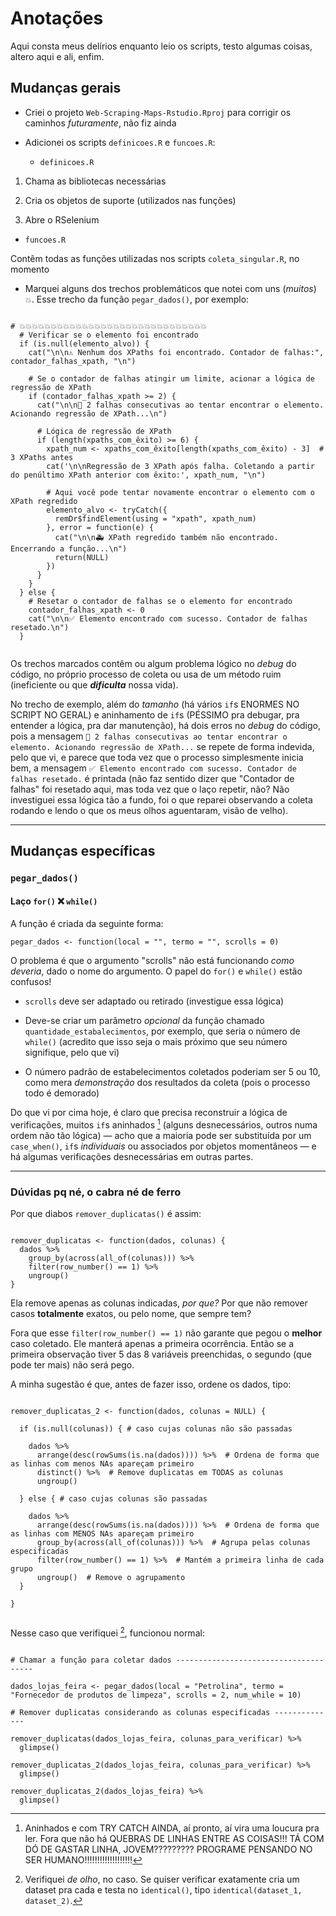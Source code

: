 # Anotações

Aqui consta meus delírios enquanto leio os scripts, testo algumas coisas, altero aqui e ali, enfim.

## Mudanças gerais

-   Criei o projeto `Web-Scraping-Maps-Rstudio.Rproj` para corrigir os caminhos *futuramente*, não fiz ainda

-   Adicionei os scripts `definicoes.R` e `funcoes.R`:

    -   `definicoes.R`

1)  Chama as bibliotecas necessárias

2)  Cria os objetos de suporte (utilizados nas funções)

3)  Abre o RSelenium

-   `funcoes.R`

Contêm todas as funções utilizadas nos scripts `coleta_singular.R`, no momento

-   Marquei alguns dos trechos problemáticos que notei com uns (*muitos*) `💥`. Esse trecho da função `pegar_dados()`, por exemplo:

```{r}

# 💥💥💥💥💥💥💥💥💥💥💥💥💥💥💥💥💥💥💥💥💥💥💥💥💥💥💥💥💥💥
  # Verificar se o elemento foi encontrado
  if (is.null(elemento_alvo)) {
    cat("\n\n⚠️ Nenhum dos XPaths foi encontrado. Contador de falhas:", contador_falhas_xpath, "\n")

    # Se o contador de falhas atingir um limite, acionar a lógica de regressão de XPath
    if (contador_falhas_xpath >= 2) {
      cat("\n\n🤖 2 falhas consecutivas ao tentar encontrar o elemento. Acionando regressão de XPath...\n")

      # Lógica de regressão de XPath
      if (length(xpaths_com_êxito) >= 6) {
        xpath_num <- xpaths_com_êxito[length(xpaths_com_êxito) - 3]  # 3 XPaths antes
        cat('\n\nRegressão de 3 XPath após falha. Coletando a partir do penúltimo XPath anterior com êxito:', xpath_num, "\n")

        # Aqui você pode tentar novamente encontrar o elemento com o XPath regredido
        elemento_alvo <- tryCatch({
          remDr$findElement(using = "xpath", xpath_num)
        }, error = function(e) {
          cat("\n\n🚑 XPath regredido também não encontrado. Encerrando a função...\n")
          return(NULL)
        })
      }
    }
  } else {
    # Resetar o contador de falhas se o elemento for encontrado
    contador_falhas_xpath <- 0
    cat("\n\n✅ Elemento encontrado com sucesso. Contador de falhas resetado.\n")
  }
  
```

Os trechos marcados contêm ou algum problema lógico no *debug* do código, no próprio processo de coleta ou usa de um método ruim (ineficiente ou que ***dificulta*** nossa vida).

No trecho de exemplo, além do *tamanho* (há vários `if`s ENORMES NO SCRIPT NO GERAL) e aninhamento de `if`s (PÉSSIMO pra debugar, pra entender a lógica, pra dar manutenção), há dois erros no *debug* do código, pois a mensagem `🤖 2 falhas consecutivas ao tentar encontrar o elemento. Acionando regressão de XPath...` se repete de forma indevida, pelo que vi, e parece que toda vez que o processo simplesmente inicia bem, a mensagem `✅ Elemento encontrado com sucesso. Contador de falhas resetado.` é printada (não faz sentido dizer que "Contador de falhas" foi resetado aqui, mas toda vez que o laço repetir, não? Não investiguei essa lógica tão a fundo, foi o que reparei observando a coleta rodando e lendo o que os meus olhos aguentaram, visão de velho).

------------------------------------------------------------------------

## Mudanças específicas

### `pegar_dados()`

#### Laço `for()` ❌ `while()`

A função é criada da seguinte forma:

`pegar_dados <- function(local = "", termo = "", scrolls = 0)`

O problema é que o argumento "scrolls" não está funcionando *como deveria*, dado o nome do argumento. O papel do `for()` e `while()` estão confusos!

-   `scrolls` deve ser adaptado ou retirado (investigue essa lógica)

-   Deve-se criar um parâmetro *opcional* da função chamado `quantidade_estabalecimentos`, por exemplo, que seria o número de `while()` (acredito que isso seja o mais próximo que seu número signifique, pelo que vi)

-   O número padrão de estabelecimentos coletados poderiam ser 5 ou 10, como mera *demonstração* dos resultados da coleta (pois o processo todo é demorado)

Do que vi por cima hoje, é claro que precisa reconstruir a lógica de verificações, muitos `if`s aninhados [^1] (alguns desnecessários, outros numa ordem não tão lógica) — acho que a maioria pode ser substituída por um `case_when()`, `if`s *individuais* ou associados por objetos momentâneos — e há algumas verificações desnecessárias em outras partes.

[^1]: Aninhados e com TRY CATCH AINDA, aí pronto, aí vira uma loucura pra ler. Fora que não há QUEBRAS DE LINHAS ENTRE AS COISAS!!! TÁ COM DÓ DE GASTAR LINHA, JOVEM????????? PROGRAME PENSANDO NO SER HUMANO!!!!!!!!!!!!!!!!!!!

------------------------------------------------------------------------

### Dúvidas pq né, o cabra né de ferro

Por que diabos `remover_duplicatas()` é assim:

```{r}

remover_duplicatas <- function(dados, colunas) {
  dados %>%
    group_by(across(all_of(colunas))) %>%
    filter(row_number() == 1) %>%
    ungroup()
}

```

Ela remove apenas as colunas indicadas, *por que?* Por que não remover casos **totalmente** exatos, ou pelo nome, que sempre tem?

Fora que esse `filter(row_number() == 1)` não garante que pegou o **melhor** caso coletado. Ele manterá apenas a primeira ocorrência. Então se a primeira observação tiver 5 das 8 variáveis preenchidas, o segundo (que pode ter mais) não será pego.

A minha sugestão é que, antes de fazer isso, ordene os dados, tipo:

```{r}

remover_duplicatas_2 <- function(dados, colunas = NULL) {

  if (is.null(colunas)) { # caso cujas colunas não são passadas
  
    dados %>%
      arrange(desc(rowSums(is.na(dados)))) %>%  # Ordena de forma que as linhas com menos NAs apareçam primeiro
      distinct() %>%  # Remove duplicatas em TODAS as colunas
      ungroup()
  
  } else { # caso cujas colunas são passadas
  
    dados %>%
      arrange(desc(rowSums(is.na(dados)))) %>%  # Ordena de forma que as linhas com MENOS NAs apareçam primeiro
      group_by(across(all_of(colunas))) %>%  # Agrupa pelas colunas especificadas
      filter(row_number() == 1) %>%  # Mantém a primeira linha de cada grupo
      ungroup()  # Remove o agrupamento
  }
  
}


```

Nesse caso que verifiquei [^2], funcionou normal:

[^2]: Verifiquei *de olho*, no caso. Se quiser verificar exatamente cria um dataset pra cada e testa no `identical()`, tipo `identical(dataset_1, dataset_2)`.

```{r}

# Chamar a função para coletar dados --------------------------------------

dados_lojas_feira <- pegar_dados(local = "Petrolina", termo = "Fornecedor de produtos de limpeza", scrolls = 2, num_while = 10)

# Remover duplicatas considerando as colunas especificadas --------------

remover_duplicatas(dados_lojas_feira, colunas_para_verificar) %>%
  glimpse()

remover_duplicatas_2(dados_lojas_feira, colunas_para_verificar) %>%
  glimpse()

remover_duplicatas_2(dados_lojas_feira) %>%
  glimpse()

```
